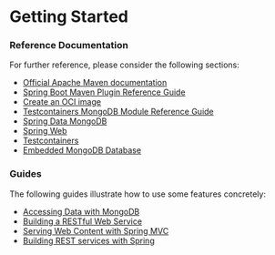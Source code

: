 # Getting Started

### Reference Documentation
For further reference, please consider the following sections:

* [Official Apache Maven documentation](https://maven.apache.org/guides/index.html)
* [Spring Boot Maven Plugin Reference Guide](https://docs.spring.io/spring-boot/docs/2.7.3/maven-plugin/reference/html/)
* [Create an OCI image](https://docs.spring.io/spring-boot/docs/2.7.3/maven-plugin/reference/html/#build-image)
* [Testcontainers MongoDB Module Reference Guide](https://www.testcontainers.org/modules/databases/mongodb/)
* [Spring Data MongoDB](https://docs.spring.io/spring-boot/docs/2.7.3/reference/htmlsingle/#data.nosql.mongodb)
* [Spring Web](https://docs.spring.io/spring-boot/docs/2.7.3/reference/htmlsingle/#web)
* [Testcontainers](https://www.testcontainers.org/)
* [Embedded MongoDB Database](https://docs.spring.io/spring-boot/docs/2.7.3/reference/htmlsingle/#data.nosql.mongodb.embedded)

### Guides
The following guides illustrate how to use some features concretely:

* [Accessing Data with MongoDB](https://spring.io/guides/gs/accessing-data-mongodb/)
* [Building a RESTful Web Service](https://spring.io/guides/gs/rest-service/)
* [Serving Web Content with Spring MVC](https://spring.io/guides/gs/serving-web-content/)
* [Building REST services with Spring](https://spring.io/guides/tutorials/rest/)

